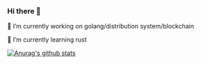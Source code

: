 ### Hi there 👋

🔭 I’m currently working on golang/distribution system/blockchain

🌱 I’m currently learning rust
<!--
**berryjam/berryjam** is a ✨ _special_ ✨ repository because its `README.md` (this file) appears on your GitHub profile.
- 👯 I’m looking to collaborate on ...
- 🤔 I’m looking for help with ...
- 💬 Ask me about ...
- 📫 How to reach me: ...
- 😄 Pronouns: ...
- ⚡ Fun fact: ...
-->
[![Anurag's github stats](https://github-readme-stats.vercel.app/api?username=berryjam)](https://github.com/anuraghazra/github-readme-stats)
